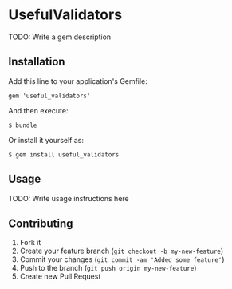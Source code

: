 # UsefulValidators

TODO: Write a gem description

## Installation

Add this line to your application's Gemfile:

    gem 'useful_validators'

And then execute:

    $ bundle

Or install it yourself as:

    $ gem install useful_validators

## Usage

TODO: Write usage instructions here

## Contributing

1. Fork it
2. Create your feature branch (`git checkout -b my-new-feature`)
3. Commit your changes (`git commit -am 'Added some feature'`)
4. Push to the branch (`git push origin my-new-feature`)
5. Create new Pull Request
